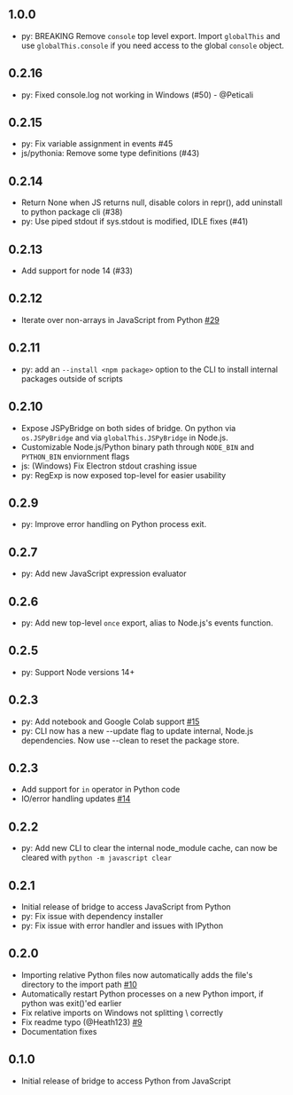 ## 1.0.0
* py: BREAKING Remove `console` top level export. Import `globalThis` and use `globalThis.console` if you need access to the global `console` object.

## 0.2.16
* py: Fixed console.log not working in Windows (#50) - @Peticali

## 0.2.15
* py: Fix variable assignment in events #45
* js/pythonia: Remove some type definitions (#43)

## 0.2.14
* Return None when JS returns null, disable colors in repr(), add uninstall to python package cli (#38)
* py: Use piped stdout if sys.stdout is modified, IDLE fixes (#41) 

## 0.2.13
* Add support for node 14 (#33)

## 0.2.12
* Iterate over non-arrays in JavaScript from Python [#29](https://github.com/extremeheat/JSPyBridge/pull/29)

## 0.2.11
* py: add an `--install <npm package>` option to the CLI to install internal packages outside of scripts

## 0.2.10
* Expose JSPyBridge on both sides of bridge. On python via `os.JSPyBridge` and via `globalThis.JSPyBridge` in Node.js.
* Customizable Node.js/Python binary path through `NODE_BIN` and `PYTHON_BIN` enviornment flags
* js: (Windows) Fix Electron stdout crashing issue
* py: RegExp is now exposed top-level for easier usability

## 0.2.9
* py: Improve error handling on Python process exit.

## 0.2.7
* py: Add new JavaScript expression evaluator

## 0.2.6
* py: Add new top-level `once` export, alias to Node.js's events function.

## 0.2.5
* py: Support Node versions 14+

## 0.2.3
* py: Add notebook and Google Colab support [#15](https://github.com/extremeheat/JSPyBridge/pull/15)
* py: CLI now has a new --update flag to update internal, Node.js dependencies. Now use --clean to reset the package store.

## 0.2.3
* Add support for `in` operator in Python code
* IO/error handling updates [#14](https://github.com/extremeheat/JSPyBridge/pull/14)

## 0.2.2
* py: Add new CLI to clear the internal node_module cache, can now be cleared with `python -m javascript clear`

## 0.2.1
* Initial release of bridge to access JavaScript from Python
* py: Fix issue with dependency installer
* py: Fix issue with error handler and issues with IPython

## 0.2.0
* Importing relative Python files now automatically adds the file's directory to the import path [#10](https://github.com/extremeheat/JSPyBridge/pull/10) 
* Automatically restart Python processes on a new Python import, if python was exit()'ed earlier
* Fix relative imports on Windows not splitting \ correctly
* Fix readme typo (@Heath123) [#9](https://github.com/extremeheat/JSPyBridge/pull/9)
* Documentation fixes

## 0.1.0

* Initial release of bridge to access Python from JavaScript
